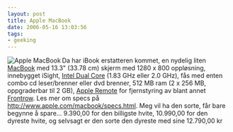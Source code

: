 ```yaml
---
layout: post
title: Apple MacBook
date: 2006-05-16 13:03:56
tags: 
- geeking
---
```

<img src="http://pjatt.net/images/2006/05/macbook.forhaandsvisning.png" alt="Apple MacBook" align="left" style="maring: 2px;" /> 

Da har iBook erstatteren kommet, en nydelig liten <a href="http://www.apple.com/macbook/macbook.html">MacBook</a> med 13.3" (33.78 cm) skjerm med 1280 x 800 oppløsning, innebygget iSight, <a href="http://www.apple.com/macbook/intelcoreduo.html">Intel Dual Core</a> (1.83 GHz eller 2.0 GHz), fås med enten combo cd leser/brenner eller dvd brenner, 512 MB ram (2 x 256 MB, oppgraderbar til 2 GB), <a href="http://www.apple.com/macbook/isight.html">Apple Remote</a> for fjernstyring av blant annet <a href="http://www.apple.com/macbook/frontrow.html">Frontrow</a>. Les mer om specs på <a href="http://www.apple.com/macbook/specs.html">http://www.apple.com/macbook/specs.html</a>. Meg vil ha den sorte, får bare begynne å spare... 9.390,00 for den billigste hvite, 10.990,00 for den dyreste hvite, og selvsagt er den sorte den dyreste med sine 12.790,00 kr
